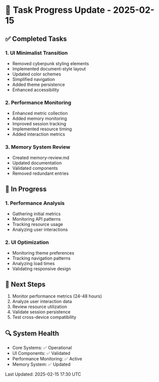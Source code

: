 # 📝 Task Progress Update - 2025-02-15

## ✅ Completed Tasks

### 1. UI Minimalist Transition
- Removed cyberpunk styling elements
- Implemented document-style layout
- Updated color schemes
- Simplified navigation
- Added theme persistence
- Enhanced accessibility

### 2. Performance Monitoring
- Enhanced metric collection
- Added memory monitoring
- Improved session tracking
- Implemented resource timing
- Added interaction metrics

### 3. Memory System Review
- Created memory-review.md
- Updated documentation
- Validated components
- Removed redundant entries

## 🚧 In Progress

### 1. Performance Analysis
- Gathering initial metrics
- Monitoring API patterns
- Tracking resource usage
- Analyzing user interactions

### 2. UI Optimization
- Monitoring theme preferences
- Tracking navigation patterns
- Analyzing load times
- Validating responsive design

## 📅 Next Steps
1. Monitor performance metrics (24-48 hours)
2. Analyze user interaction data
3. Review resource utilization
4. Validate session persistence
5. Test cross-device compatibility

## 🔍 System Health
- Core Systems: ✅ Operational
- UI Components: ✅ Validated
- Performance Monitoring: ✅ Active
- Memory System: ✅ Updated

Last Updated: 2025-02-15 17:30 UTC
